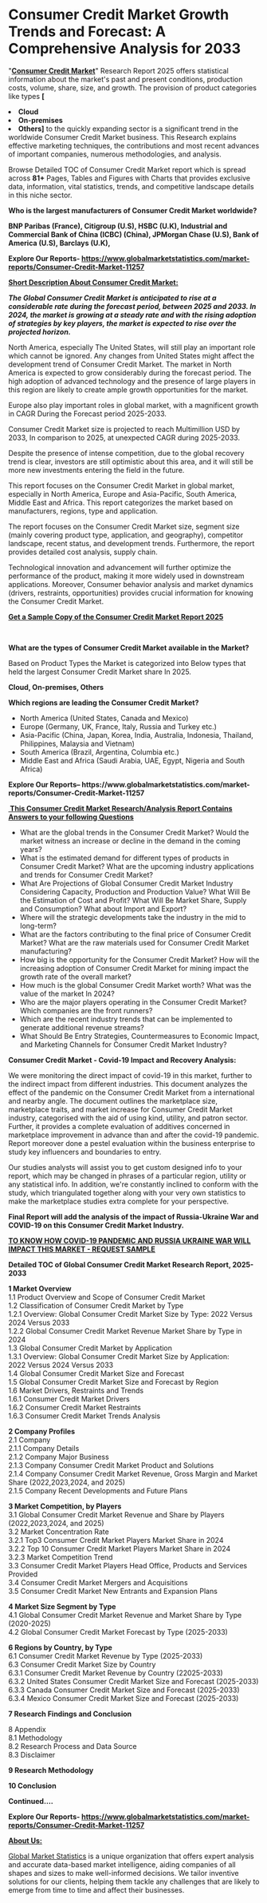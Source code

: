<H1>Consumer Credit Market Growth Trends and Forecast: A Comprehensive Analysis for 2033</H1><p>"<strong><a href="https://www.globalmarketstatistics.com/market-reports/Consumer-Credit-Market-11257">Consumer Credit Market</a></strong>" Research Report 2025 offers statistical information about the market's past and present conditions, production costs, volume, share, size, and growth. The provision of product categories like types&nbsp;<strong>[<li>Cloud<li>On-premises<li>Others]</strong>&nbsp;to the quickly expanding sector is a significant trend in the worldwide Consumer Credit Market business. This Research explains effective marketing techniques, the contributions and most recent advances of important companies, numerous methodologies, and analysis.</p><p>Browse Detailed TOC of Consumer Credit Market report which is spread across&nbsp;<strong>81+</strong>&nbsp;Pages, Tables and Figures with Charts that provides exclusive data, information, vital statistics, trends, and competitive landscape details in this niche sector.</p><p><strong>Who is the largest manufacturers of Consumer Credit Market worldwide?</strong></p><p><strong>BNP Paribas (France), Citigroup (U.S), HSBC (U.K), Industrial and Commercial Bank of China (ICBC) (China), JPMorgan Chase (U.S), Bank of America (U.S), Barclays (U.K),</strong></p><p><strong>Explore Our Reports-&nbsp;<a href="https://www.globalmarketstatistics.com/market-reports/Consumer-Credit-Market-11257">https://www.globalmarketstatistics.com/market-reports/Consumer-Credit-Market-11257</a></strong></p><p><strong><u>Short Description About Consumer Credit Market:</u></strong></p><p><strong><em>The Global Consumer Credit Market is anticipated to rise at a considerable rate during the forecast period, between 2025 and 2033. In 2024, the market is growing at a steady rate and with the rising adoption of strategies by key players, the market is expected to rise over the projected horizon.</em></strong></p><p>North America, especially The United States, will still play an important role which cannot be ignored. Any changes from United States might affect the development trend of Consumer Credit Market. The market in North America is expected to grow considerably during the forecast period. The high adoption of advanced technology and the presence of large players in this region are likely to create ample growth opportunities for the market.</p><p>Europe also play important roles in global market, with a magnificent growth in CAGR During the Forecast period 2025-2033.</p><p>Consumer Credit Market size is projected to reach Multimillion USD by 2033, In comparison to 2025, at unexpected CAGR during 2025-2033.</p><p>Despite the presence of intense competition, due to the global recovery trend is clear, investors are still optimistic about this area, and it will still be more new investments entering the field in the future.</p><p>This report focuses on the Consumer Credit Market in global market, especially in North America, Europe and Asia-Pacific, South America, Middle East and Africa. This report categorizes the market based on manufacturers, regions, type and application.</p><p>The report focuses on the Consumer Credit Market size, segment size (mainly covering product type, application, and geography), competitor landscape, recent status, and development trends. Furthermore, the report provides detailed cost analysis, supply chain.</p><p>Technological innovation and advancement will further optimize the performance of the product, making it more widely used in downstream applications. Moreover, Consumer behavior analysis and market dynamics (drivers, restraints, opportunities) provides crucial information for knowing the Consumer Credit Market.</p><p><strong><u>Get a Sample Copy of the Consumer Credit Market Report 2025</u></strong></p><p>&nbsp;</p><p><strong>What are the types of Consumer Credit Market available in the Market?</strong></p><p>Based on Product Types the Market is categorized into Below types that held the largest Consumer Credit Market share In 2025.</p><p><strong>Cloud, On-premises, Others</strong></p><p><strong>Which regions are leading the Consumer Credit Market?</strong></p><ul><li>North America (United States, Canada and Mexico)</li><li>Europe (Germany, UK, France, Italy, Russia and Turkey etc.)</li><li>Asia-Pacific (China, Japan, Korea, India, Australia, Indonesia, Thailand, Philippines, Malaysia and Vietnam)</li><li>South America (Brazil, Argentina, Columbia etc.)</li><li>Middle East and Africa (Saudi Arabia, UAE, Egypt, Nigeria and South Africa)</li></ul><p><strong>Explore Our Reports&ndash;&nbsp;https://www.globalmarketstatistics.com/market-reports/Consumer-Credit-Market-11257</strong></p><p><strong><u>&nbsp;This Consumer Credit Market Research/Analysis Report Contains Answers to your following Questions</u></strong></p><ul><li>What are the global trends in the Consumer Credit Market? Would the market witness an increase or decline in the demand in the coming years?</li><li>What is the estimated demand for different types of products in Consumer Credit Market? What are the upcoming industry applications and trends for Consumer Credit Market?</li><li>What Are Projections of Global Consumer Credit Market Industry Considering Capacity, Production and Production Value? What Will Be the Estimation of Cost and Profit? What Will Be Market Share, Supply and Consumption? What about Import and Export?</li><li>Where will the strategic developments take the industry in the mid to long-term?</li><li>What are the factors contributing to the final price of Consumer Credit Market? What are the raw materials used for Consumer Credit Market manufacturing?</li><li>How big is the opportunity for the Consumer Credit Market? How will the increasing adoption of Consumer Credit Market for mining impact the growth rate of the overall market?</li><li>How much is the global Consumer Credit Market worth? What was the value of the market In 2024?</li><li>Who are the major players operating in the Consumer Credit Market? Which companies are the front runners?</li><li>Which are the recent industry trends that can be implemented to generate additional revenue streams?</li><li>What Should Be Entry Strategies, Countermeasures to Economic Impact, and Marketing Channels for Consumer Credit Market Industry?</li></ul><p><strong>Consumer Credit Market - Covid-19 Impact and Recovery Analysis:</strong></p><p>We were monitoring the direct impact of covid-19 in this market, further to the indirect impact from different industries. This document analyzes the effect of the pandemic on the Consumer Credit Market from a international and nearby angle. The document outlines the marketplace size, marketplace traits, and market increase for Consumer Credit Market industry, categorised with the aid of using kind, utility, and patron sector. Further, it provides a complete evaluation of additives concerned in marketplace improvement in advance than and after the covid-19 pandemic. Report moreover done a pestel evaluation within the business enterprise to study key influencers and boundaries to entry.</p><p>Our studies analysts will assist you to get custom designed info to your report, which may be changed in phrases of a particular region, utility or any statistical info. In addition, we're constantly inclined to conform with the study, which triangulated together along with your very own statistics to make the marketplace studies extra complete for your perspective.</p><p><strong>Final Report will add the analysis of the impact of Russia-Ukraine War and COVID-19 on this Consumer Credit Market Industry.</strong></p><p><strong><u><a href="https://www.globalmarketstatistics.com/market-reports/Consumer-Credit-Market-11257">TO KNOW HOW COVID-19 PANDEMIC AND RUSSIA UKRAINE WAR WILL IMPACT THIS MARKET - REQUEST SAMPLE</a></u></strong></p><p><strong>Detailed TOC of Global Consumer Credit Market Research Report, 2025-2033</strong></p><p><strong>1 Market Overview</strong><br /> 1.1 Product Overview and Scope of Consumer Credit Market<br /> 1.2 Classification of Consumer Credit Market by Type<br /> 1.2.1 Overview: Global Consumer Credit Market Size by Type: 2022&nbsp;Versus 2024 Versus 2033<br /> 1.2.2 Global Consumer Credit Market Revenue Market Share by Type in 2024<br /> 1.3 Global Consumer Credit Market by Application<br /> 1.3.1 Overview: Global Consumer Credit Market Size by Application: 2022&nbsp;Versus 2024 Versus 2033<br /> 1.4 Global Consumer Credit Market Size and Forecast<br /> 1.5 Global Consumer Credit Market Size and Forecast by Region<br /> 1.6 Market Drivers, Restraints and Trends<br /> 1.6.1 Consumer Credit Market Drivers<br /> 1.6.2 Consumer Credit Market Restraints<br /> 1.6.3 Consumer Credit Market Trends Analysis</p><p><strong>2 Company Profiles</strong><br /> 2.1 Company<br /> 2.1.1 Company Details<br /> 2.1.2 Company Major Business<br /> 2.1.3 Company Consumer Credit Market Product and Solutions<br /> 2.1.4 Company Consumer Credit Market Revenue, Gross Margin and Market Share (2022,2023,2024, and 2025)<br /> 2.1.5 Company Recent Developments and Future Plans</p><p><strong>3 Market Competition, by Players</strong><br /> 3.1 Global Consumer Credit Market Revenue and Share by Players (2022,2023,2024, and 2025)<br /> 3.2 Market Concentration Rate<br /> 3.2.1 Top3 Consumer Credit Market Players Market Share in 2024<br /> 3.2.2 Top 10 Consumer Credit Market Players Market Share in 2024<br /> 3.2.3 Market Competition Trend<br /> 3.3 Consumer Credit Market Players Head Office, Products and Services Provided<br /> 3.4 Consumer Credit Market Mergers and Acquisitions<br /> 3.5 Consumer Credit Market New Entrants and Expansion Plans</p><p><strong>4 Market Size Segment by Type</strong><br /> 4.1 Global Consumer Credit Market Revenue and Market Share by Type (2020-2025)<br /> 4.2 Global Consumer Credit Market Forecast by Type (2025-2033)</p><p><strong>6 Regions by Country, by Type</strong><br /> 6.1 Consumer Credit Market Revenue by Type (2025-2033)<br /> 6.3 Consumer Credit Market Size by Country<br /> 6.3.1 Consumer Credit Market Revenue by Country (22025-2033)<br /> 6.3.2 United States Consumer Credit Market Size and Forecast (2025-2033)<br /> 6.3.3 Canada Consumer Credit Market Size and Forecast (2025-2033)<br /> 6.3.4 Mexico Consumer Credit Market Size and Forecast (2025-2033)</p><p><strong>7 Research Findings and Conclusion</strong></p><p>8 Appendix<br /> 8.1 Methodology<br /> 8.2 Research Process and Data Source<br /> 8.3 Disclaimer</p><p><strong>9 Research Methodology</strong></p><p><strong>10 Conclusion</strong></p><p><strong>Continued&hellip;.</strong></p><p><strong>Explore Our Reports-&nbsp;<a href="https://www.globalmarketstatistics.com/market-reports/Consumer-Credit-Market-11257">https://www.globalmarketstatistics.com/market-reports/Consumer-Credit-Market-11257</a></strong></p><p><strong><u>About Us:</u></strong></p><p><a href="https://www.globalmarketstatistics.com/">Global Market Statistics</a> is a unique organization that offers expert analysis and accurate data-based market intelligence, aiding companies of all shapes and sizes to make well-informed decisions. We tailor inventive solutions for our clients, helping them tackle any challenges that are likely to emerge from time to time and affect their businesses.</p><p>&nbsp;</p>
